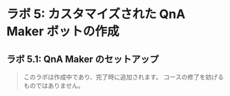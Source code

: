 ﻿---
lab:
    title: 'ラボ 5: QnA Maker をボットと統合する'
    module: 'モジュール 3: QnA Maker でのボットの拡張'
---

# ラボ 5: カスタマイズされた QnA Maker ボットの作成

## ラボ 5.1: QnA Maker のセットアップ

> このラボは作成中であり、完了時に追加されます。  コースの修了を妨げるものではありません。
